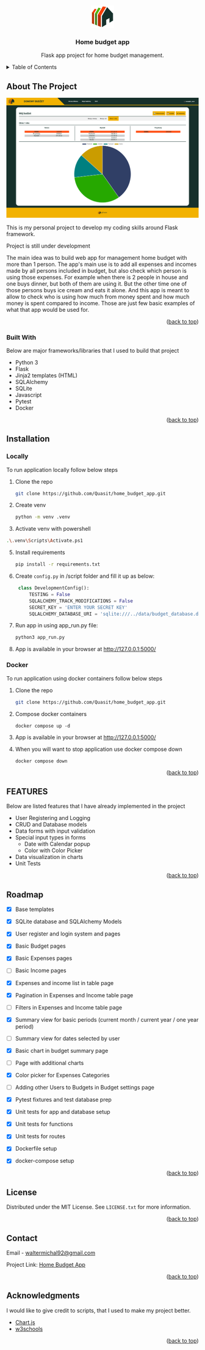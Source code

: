 <a name="readme-top"></a>
<!-- PROJECT LOGO -->
<br />
<div align="center">
  <a href="https://github.com/Quasit/home_budget_app">
    <img src="static/images/logo_60x60.png" alt="Logo" width="60" height="60">
  </a>

  <h3 align="center">Home budget app</h3>

  <p align="center">
    Flask app project for home budget management.
  </p>
</div>

<!-- TABLE OF CONTENTS -->
<details>
  <summary>Table of Contents</summary>
  <ol>
    <li>
      <a href="#about-the-project">About The Project</a>
      <ul>
        <li><a href="#built-with">Built With</a></li>
      </ul>
    </li>
    <li>
      <a href="#installation">Installation</a>
      <ul>
        <li><a href="#locally">Locally</a></li>
      </ul>
      <ul>
        <li><a href="#docker">Docker</a></li>
      </ul>
    </li>
    <li><a href="#features">Features</a></li>
    <li><a href="#roadmap">Roadmap</a></li>
    <li><a href="#license">License</a></li>
    <li><a href="#contact">Contact</a></li>
    <li><a href="#acknowledgments">Acknowledgments</a></li>
  </ol>
</details>

<!-- ABOUT THE PROJECT -->
## About The Project

![Early preview picture](static/images/early_preview.jpeg)

This is my personal project to develop my coding skills around Flask framework.

Project is still under development

The main idea was to build web app for management home budget with more than 1 person.
The app's main use is to add all expenses and incomes made by all persons included in budget, but also check which person is using those expenses.
For example when there is 2 people in house and one buys dinner, but both of them are using it. But the other time one of those persons buys ice cream and eats it alone.
And this app is meant to allow to check who is using how much from money spent and how much money is spent compared to income.
Those are just few basic examples of what that app would be used for.

<p align="right">(<a href="#readme-top">back to top</a>)</p>



### Built With

Below are major frameworks/libraries that I used to build that project 

* Python 3
* Flask
* Jinja2 templates (HTML)
* SQLAlchemy
* SQLite
* Javascript
* Pytest
* Docker


<p align="right">(<a href="#readme-top">back to top</a>)</p>



<!-- Installation -->
## Installation

### Locally
To run application locally follow below steps

1. Clone the repo
   ```sh
   git clone https://github.com/Quasit/home_budget_app.git
   ```
2. Create venv
    ```sh
    python -m venv .venv
    ```
4. Activate venv with powershell
  ```sh
  .\.venv\Scripts\Activate.ps1
  ```
5. Install requirements
   ```sh
   pip install -r requirements.txt
   ```
6. Create `config.py` in /script folder and fill it up as below:
   ```python
    class DevelopmentConfig():
        TESTING = False
        SQLALCHEMY_TRACK_MODIFICATIONS = False
        SECRET_KEY = 'ENTER YOUR SECRET KEY'
        SQLALCHEMY_DATABASE_URI = 'sqlite:///../data/budget_database.db'
   ```
7. Run app in using app_run.py file:
   ```sh
   python3 app_run.py
   ```
8. App is available in your browser at <a href="http://127.0.0.1:5000/">http://127.0.0.1:5000/</a>

### Docker
To run application using docker containers follow below steps
1. Clone the repo
   ```sh
   git clone https://github.com/Quasit/home_budget_app.git
   ```
2. Compose docker containers
    ```docker
    docker compose up -d
    ```
3. App is available in your browser at <a href="http://127.0.0.1:5000/">http://127.0.0.1:5000/</a>
   
4. When you will want to stop application use docker compose down
    ```docker
    docker compose down
    ```

<p align="right">(<a href="#readme-top">back to top</a>)</p>



<!-- IMPLEMENTED FEATURES -->
## FEATURES

Below are listed features that I have already implemented in the project

* User Registering and Logging
* CRUD and Database models
* Data forms with input validation
* Special input types in forms
  * Date with Calendar popup
  * Color with Color Picker
* Data visualization in charts
* Unit Tests


<p align="right">(<a href="#readme-top">back to top</a>)</p>



<!-- ROADMAP -->
## Roadmap

- [x] Base templates
- [x] SQLite database and SQLAlchemy Models
- [x] User register and login system and pages
- [x] Basic Budget pages
- [x] Basic Expenses pages
- [ ] Basic Income pages
- [x] Expenses and income list in table page
- [x] Pagination in Expenses and Income table page
- [ ] Filters in Expenses and Income table page
- [x] Summary view for basic periods (current month / current year / one year period)
- [ ] Summary view for dates selected by user
- [x] Basic chart in budget summary page
- [ ] Page with additional charts
- [x] Color picker for Expenses Categories
- [ ] Adding other Users to Budgets in Budget settings page
- [x] Pytest fixtures and test database prep
- [x] Unit tests for app and database setup
- [x] Unit tests for functions
- [x] Unit tests for routes
- [x] Dockerfile setup
- [x] docker-compose setup


<p align="right">(<a href="#readme-top">back to top</a>)</p>



<!-- LICENSE -->
## License

Distributed under the MIT License. See `LICENSE.txt` for more information.


<p align="right">(<a href="#readme-top">back to top</a>)</p>



<!-- CONTACT -->
## Contact

Email - waltermichal92@gmail.com

Project Link: [Home Budget App](https://github.com/Quasit/home_budget_app)


<p align="right">(<a href="#readme-top">back to top</a>)</p>



<!-- ACKNOWLEDGMENTS -->
## Acknowledgments

I would like to give credit to scripts, that I used to make my project better.

* [Chart.js](https://www.chartjs.org/)
* [w3schools](https://www.w3schools.com/)


<p align="right">(<a href="#readme-top">back to top</a>)</p>